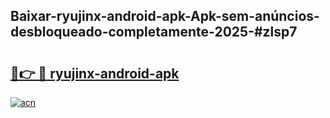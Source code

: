 ## Baixar-ryujinx-android-apk-Apk-sem-anúncios-desbloqueado-completamente-2025-#zlsp7

# <h2><a href="https://ainizakaria.my?title=ryujinx-android-apk&ref=22M">🔗👉 🔴 ryujinx-android-apk</a></h2>

[![acn](https://github.com/user-attachments/assets/0f9c940e-d8b0-45ae-aac7-cd30a18b3e1c)](https://ainizakaria.my?title=ryujinx-android-apk&ref=22M)

